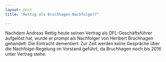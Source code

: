 ```yaml
---
layout: post
title: "Rettig als Bruchhagen-Nachfolger?"

---
```


Nachdem Andreas Rettig heute seinen Vertrag als DFL-Geschäftsführer aufgelöst hat, wurde er prompt als Nachfolger von Heribert Bruchhagen gehandelt. Die Eintracht dementiert: Zur Zeit werden keine Gespräche über die Nachfolge-Regelung im Vorstand geführt, da Bruchhagen noch bis 2016 unter Vertrag stehe.


